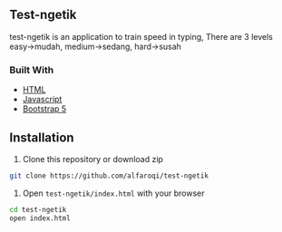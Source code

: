 ## Test-ngetik
test-ngetik is an application to train speed in typing, There are 3 levels easy->mudah, medium->sedang, hard->susah

### Built With

* [HTML](https://developer.mozilla.org/en-US/docs/Web/HTML)
* [Javascript](https://www.javascript.com/)
* [Bootstrap 5](https://getbootstrap.com/docs/5.1/getting-started/introduction/)


## Installation

1. Clone this repository or download zip

```bash
git clone https://github.com/alfaroqi/test-ngetik
```
1. Open `test-ngetik/index.html` with your browser

  ```sh
  cd test-ngetik
  open index.html 